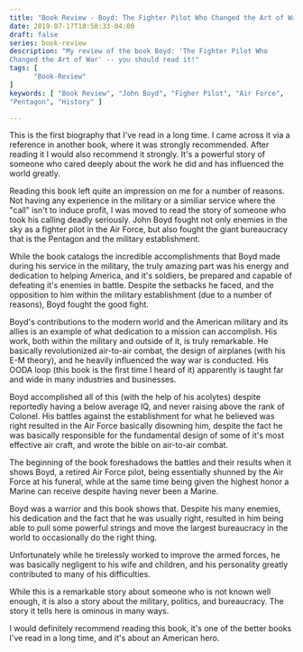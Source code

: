 ```yaml
---
title: "Book Review - Boyd: The Fighter Pilot Who Changed the Art of War"
date: 2019-07-17T18:58:33-04:00
draft: false
series: book-review
description: "My review of the book Boyd: 'The Fighter Pilot Who
Changed the Art of War' -- you should read it!"
tags: [
      "Book-Review"
]
keywords: [ "Book Review", "John Boyd", "Figher Pilot", "Air Force",
"Pentagon", "History" ]

---
```


This is the first biography that I've read in a long time.  I came
across it via a reference in another book, where it was strongly
recommended.  After reading it I would also recommend it strongly.
It's a powerful story of someone who cared deeply about the work he
did and has influenced the world greatly.

Reading this book left quite an impression on me for a number of
reasons.  Not having any experience in the military or a similiar
service where the "call" isn't to induce profit, I was moved to read
the story of someone who took his calling deadly seriously.  John Boyd
fought not only enemies in the sky as a fighter pilot in the Air
Force, but also fought the giant bureaucracy that is the Pentagon and
the military establishment.

While the book catalogs the incredible accomplishments that Boyd made
during his service in the military, the truly amazing part was his
energy and dedication to helping America, and it's soldiers,
be prepared and capable of defeating it's enemies in battle.  Despite
the setbacks he faced, and the opposition to him within the military
establishment (due to a number of reasons), Boyd fought the good
fight.

Boyd's contributions to the modern world and the American military and
its allies is an example of what dedication to a mission can
accomplish.  His work, both within the military and outside of it, is
truly remarkable.  He basically revolutionized air-to-air combat, the
design of airplanes (with his E-M theory), and he heavily influenced
the way war is conducted.  His OODA loop (this book is the first time
I heard of it) apparently is taught far and wide in many industries
and businesses.

Boyd accomplished all of this (with the help of his acolytes) despite
reportedly having a below average IQ, and never raising above the rank
of Colonel.  His battles against the establishment for what he
believed was right resulted in the Air Force basically disowning him,
despite the fact he was basically responsible for the fundamental
design of some of it's most effective air craft, and wrote the bible
on air-to-air combat.

The beginning of the book foreshadows the battles and their results
when it shows Boyd, a retired Air Force pilot, being essentially
shunned by the Air Force at his funeral, while at the same time being
given the highest honor a Marine can receive despite having never been
a Marine.

Boyd was a warrior and this book shows that.  Despite his many
enemies, his dedication and the fact that he was usually right,
resulted in him being able to pull some powerful strings and move the
largest bureaucracy in the world to occasionally do the right thing.

Unfortunately while he tirelessly worked to improve the armed forces,
he was basically negligent to his wife and children, and his
personality greatly contributed to many of his difficulties.

While this is a remarkable story about someone who is not known well
enough, it is also a story about the military, politics, and
bureaucracy.  The story it tells here is ominous in many ways.

I would definitely recommend reading this book, it's one of the better
books I've read in a long time, and it's about an American hero.







